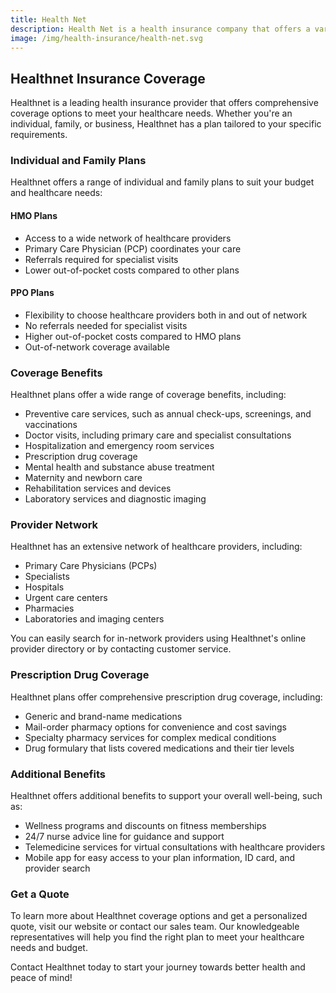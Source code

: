```yaml
---
title: Health Net
description: Health Net is a health insurance company that offers a variety of health plans for individuals, families, and businesses. Learn more about Health Net and how to get health insurance coverage.
image: /img/health-insurance/health-net.svg
---
```


## Healthnet Insurance Coverage

Healthnet is a leading health insurance provider that offers comprehensive coverage options to meet your healthcare needs. Whether you're an individual, family, or business, Healthnet has a plan tailored to your specific requirements.

### Individual and Family Plans

Healthnet offers a range of individual and family plans to suit your budget and healthcare needs:

#### HMO Plans

- Access to a wide network of healthcare providers
- Primary Care Physician (PCP) coordinates your care
- Referrals required for specialist visits
- Lower out-of-pocket costs compared to other plans

#### PPO Plans

- Flexibility to choose healthcare providers both in and out of network
- No referrals needed for specialist visits
- Higher out-of-pocket costs compared to HMO plans
- Out-of-network coverage available

### Coverage Benefits

Healthnet plans offer a wide range of coverage benefits, including:

- Preventive care services, such as annual check-ups, screenings, and vaccinations
- Doctor visits, including primary care and specialist consultations
- Hospitalization and emergency room services
- Prescription drug coverage
- Mental health and substance abuse treatment
- Maternity and newborn care
- Rehabilitation services and devices
- Laboratory services and diagnostic imaging

### Provider Network

Healthnet has an extensive network of healthcare providers, including:

- Primary Care Physicians (PCPs)
- Specialists
- Hospitals
- Urgent care centers
- Pharmacies
- Laboratories and imaging centers

You can easily search for in-network providers using Healthnet's online provider directory or by contacting customer service.

### Prescription Drug Coverage

Healthnet plans offer comprehensive prescription drug coverage, including:

- Generic and brand-name medications
- Mail-order pharmacy options for convenience and cost savings
- Specialty pharmacy services for complex medical conditions
- Drug formulary that lists covered medications and their tier levels

### Additional Benefits

Healthnet offers additional benefits to support your overall well-being, such as:

- Wellness programs and discounts on fitness memberships
- 24/7 nurse advice line for guidance and support
- Telemedicine services for virtual consultations with healthcare providers
- Mobile app for easy access to your plan information, ID card, and provider search

### Get a Quote

To learn more about Healthnet coverage options and get a personalized quote, visit our website or contact our sales team. Our knowledgeable representatives will help you find the right plan to meet your healthcare needs and budget.

Contact Healthnet today to start your journey towards better health and peace of mind!